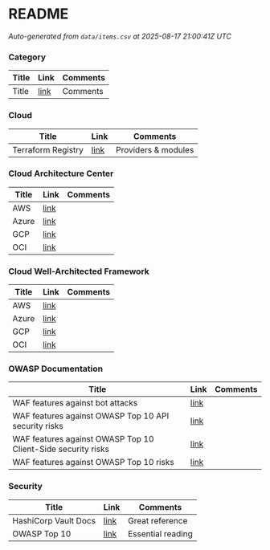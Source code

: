 # README

<!-- CSV-TABLE:START -->
_Auto-generated from `data/items.csv` at 2025-08-17 21:00:41Z UTC_

### Category

| Title | Link | Comments |
|---|---|---|
| Title | [link](URL) | Comments |

### Cloud

| Title | Link | Comments |
|---|---|---|
| Terraform Registry | [link](https://registry.terraform.io) | Providers & modules |

### Cloud Architecture Center

| Title | Link | Comments |
|---|---|---|
| AWS | [link](https://aws.amazon.com/architecture) |  |
| Azure | [link](https://learn.microsoft.com/azure/architecture) |  |
| GCP | [link](https://cloud.google.com/architecture) |  |
| OCI | [link](https://docs.oracle.com/en/solutions) |  |

### Cloud Well-Architected Framework

| Title | Link | Comments |
|---|---|---|
| AWS | [link](https://aws.amazon.com/architecture/well-architected) |  |
| Azure | [link](https://learn.microsoft.com/azure/architecture/framework) |  |
| GCP | [link](https://cloud.google.com/architecture/framework) |  |
| OCI | [link](https://blogs.oracle.com/cloud-infrastructure/post/oci-wellarchitected-framework) |  |

### OWASP Documentation

| Title | Link | Comments |
|---|---|---|
| WAF features against bot attacks | [link](https://docs.fortinet.com/document/fortiweb/latest/waf-concept-guide/648352/waf-features-against-bot-attacks) |  |
| WAF features against OWASP Top 10 API security risks | [link](https://docs.fortinet.com/document/fortiweb/latest/waf-concept-guide/637600/waf-features-against-owasp-top-10-api-security-risks) |  |
| WAF features against OWASP Top 10 Client-Side security risks | [link](https://docs.fortinet.com/document/fortiweb/latest/waf-concept-guide/93348/waf-features-against-owasp-top-10-client-side-security-risks) |  |
| WAF features against OWASP Top 10 risks | [link](https://docs.fortinet.com/document/fortiweb/latest/waf-concept-guide/288888/waf-features-against-owasp-top-10-risks) |  |

### Security

| Title | Link | Comments |
|---|---|---|
| HashiCorp Vault Docs | [link](https://developer.hashicorp.com/vault) | Great reference |
| OWASP Top 10 | [link](https://owasp.org/www-project-top-ten/) | Essential reading |

<!-- CSV-TABLE:END -->
